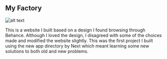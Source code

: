 ## My Factory

![alt text](https://mir-s3-cdn-cf.behance.net/project_modules/1400_opt_1/1c2f16117442821.6075e89702702.png)

This is a website I built based on a design I found browsing through Behance. Although I loved the design, I disagreed with some of the choices made and modified the website slightly. This was the first project I built using the new app directory by Next which meant learning some new solutions to both old and new problems. 
